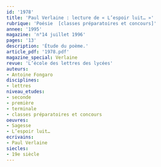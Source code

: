```yaml
---
id: '1978'
title: 'Paul Verlaine : lecture de « L’espoir luit… »'
rubrique: 'Poésie  [classes préparatoires et concours]'
annee: '1995'
magazine: 'n°14 juillet 1996'
pages: '13'
description: 'Étude du poème.'
article_pdf: '1978.pdf'
magazine_special: Verlaine
revue: 'L’école des lettres des lycées'
auteurs:
- Antoine Fongaro
disciplines:
- lettres
niveau_etudes:
- seconde
- première
- terminale
- classes préparatoires et concours
oeuvres:
- Sagesse
- L’espoir luit…
ecrivains:
- Paul Verlaine
siecles:
- 19e siècle
---
```

